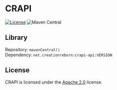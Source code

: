 # CRAPI

[![License](https://creationreborn.net/resources/badges/License-Apache%202.0-blue.svg)](https://www.apache.org/licenses/LICENSE-2.0)
![Maven Central](https://img.shields.io/maven-central/v/net.creationreborn/crapi-api)

## Library
Repository: `mavenCentral()`
<br>
Dependency: `net.creationreborn:crapi-api:VERSION`

## License
CRAPI is licensed under the [Apache 2.0](https://www.apache.org/licenses/LICENSE-2.0) license.